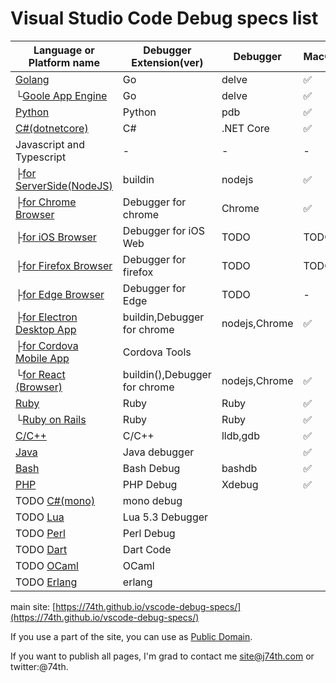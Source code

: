 <!-- vim: ts=2 sw=2 expandtab
-->
# Visual Studio Code Debug specs list

|Language or Platform name|Debugger Extension(ver)|Debugger|MacOS|Windows|Linux|
|---|---|---|---|---|---|
|[Golang](./golang)|Go|delve|✅|✅|✅|
|└[Goole App Engine](./golang_appengine)|Go|delve|✅|✅|✅|
|[Python](./python)|Python|pdb|✅|✅|✅|
|[C#(dotnetcore)](./csharp)|C#|.NET Core|✅|✅|✅|
|Javascript and Typescript|-|-|-|-|-|
|├[for ServerSide(NodeJS)](./javascript)|buildin|nodejs|✅|✅|✅|
|├[for Chrome Browser](./javascript_chrome)|Debugger for chrome|Chrome|✅|✅|✅|
|├[for iOS Browser](./javascript_ios)|Debugger for iOS Web|TODO|TODO|-|-|
|├[for Firefox Browser](./javascript_firefox)|Debugger for firefox|TODO|TODO|TODO|TODO|
|├[for Edge Browser](./javascript_edge)|Debugger for Edge|TODO|-|-|TODO|
|├[for Electron Desktop App](./javascript_electron)|buildin,Debugger for chrome|nodejs,Chrome|✅|TODO|TODO|
|├[for Cordova Mobile App](./javascript_cordova)|Cordova Tools|||||
|└[for React (Browser)](./javascript_react)|buildin(),Debugger for chrome|nodejs,Chrome|✅|✅|✅|
|[Ruby](./ruby)|Ruby|Ruby|✅|TODO|TODO|
|└[Ruby on Rails](./ruby_rails)|Ruby|Ruby|✅|TODO|TODO|
|[C/C++](./cpp)|C/C++|lldb,gdb|✅|✅|✅|
|[Java](./java)|Java debugger||✅|HELP|✅|
|[Bash](./bash)|Bash Debug|bashdb|✅||✅|
|[PHP](./php)|PHP Debug|Xdebug|✅|✅|✅|
|TODO [C#(mono)](./csharp_mono)|mono debug|||||
|TODO [Lua](./Lua)|Lua 5.3 Debugger|||||
|TODO [Perl](./perl)|Perl Debug|||||
|TODO [Dart](./bash)|Dart Code|||||
|TODO [OCaml](./ocaml)|OCaml|||||
|TODO [Erlang](./erlang)|erlang|||||

main site: [https://74th.github.io/vscode-debug-specs/](https://74th.github.io/vscode-debug-specs/)

If you use a part of the site, you can use as [Public Domain](https://en.wikipedia.org/wiki/Public_domain).

If you want to publish all pages, I'm grad to contact me site@j74th.com or twitter:@74th.
